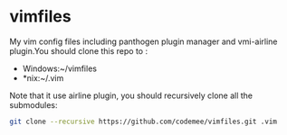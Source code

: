 # vimfiles

My vim config files including panthogen plugin manager and vmi-airline plugin.You should clone this repo to :

- Windows:~/vimfiles
- *nix:~/.vim

Note that it use airline plugin, you should recursively clone all the submodules:

```bash
git clone --recursive https://github.com/codemee/vimfiles.git .vim
```
